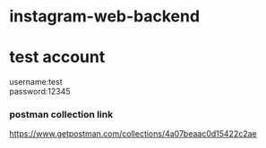 # instagram-web-backend
# test account
username:test <br/>
password:12345 <br/>
### postman collection link <br/>
https://www.getpostman.com/collections/4a07beaac0d15422c2ae
